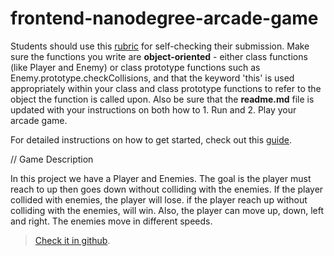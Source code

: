 frontend-nanodegree-arcade-game
===============================

Students should use this [rubric](https://review.udacity.com/#!/projects/2696458597/rubric) for self-checking their submission. Make sure the functions you write are **object-oriented** - either class functions (like Player and Enemy) or class prototype functions such as Enemy.prototype.checkCollisions, and that the keyword 'this' is used appropriately within your class and class prototype functions to refer to the object the function is called upon. Also be sure that the **readme.md** file is updated with your instructions on both how to 1. Run and 2. Play your arcade game.

For detailed instructions on how to get started, check out this [guide](https://docs.google.com/document/d/1v01aScPjSWCCWQLIpFqvg3-vXLH2e8_SZQKC8jNO0Dc/pub?embedded=true).


// Game Description

In this project we have a Player and Enemies. The goal is the player must reach to up then goes down without colliding with the enemies. If the player collided with enemies, the player will lose. if the player reach up without colliding with the enemies, will win. 
Also, the player can move up, down, left and right. The enemies move in different speeds. 



> [Check it in github](https://github.com/norahqahtani11/arcade-game-master).
